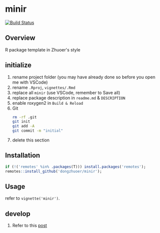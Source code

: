 # minir
[![Build Status](https://travis-ci.com/dongzhuoer/minir.svg?branch=master)](https://travis-ci.com/dongzhuoer/minir)


## Overview

R package template in Zhuoer's style

## initialize

1. rename project folder (you may have already done so before you open me with VSCode)
1. rename `.Rproj`, `vignettes/.Rmd`
1. replace all `minir` (use VSCode, remember to Save all)
1. replace package description in `readme.md` & `DESCRIPTION`
1. enable roxygen2 in `Build & Reload` 
1. Git  
   ```bash
   rm -rf .git
   git init
   git add -A
   git commit -m "initial"
   ```
1. delete this section



## Installation

```r
if (!('remotes' %in% .packages(T))) install.packages('remotes');
remotes::install_github('dongzhuoer/minir');
```

## Usage

refer to `vignette('minir')`.

## develop

1. Refer to this [post](https://dongzhuoer.github.io/_redirects/develop-upon-my-r-package.html)


